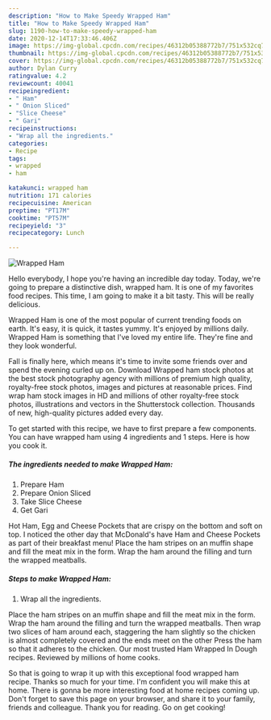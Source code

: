 ```yaml
---
description: "How to Make Speedy Wrapped Ham"
title: "How to Make Speedy Wrapped Ham"
slug: 1190-how-to-make-speedy-wrapped-ham
date: 2020-12-14T17:33:46.406Z
image: https://img-global.cpcdn.com/recipes/46312b05388772b7/751x532cq70/wrapped-ham-recipe-main-photo.jpg
thumbnail: https://img-global.cpcdn.com/recipes/46312b05388772b7/751x532cq70/wrapped-ham-recipe-main-photo.jpg
cover: https://img-global.cpcdn.com/recipes/46312b05388772b7/751x532cq70/wrapped-ham-recipe-main-photo.jpg
author: Dylan Curry
ratingvalue: 4.2
reviewcount: 40041
recipeingredient:
- " Ham"
- " Onion Sliced"
- "Slice Cheese"
- " Gari"
recipeinstructions:
- "Wrap all the ingredients."
categories:
- Recipe
tags:
- wrapped
- ham

katakunci: wrapped ham 
nutrition: 171 calories
recipecuisine: American
preptime: "PT17M"
cooktime: "PT57M"
recipeyield: "3"
recipecategory: Lunch

---
```



![Wrapped Ham](https://img-global.cpcdn.com/recipes/46312b05388772b7/751x532cq70/wrapped-ham-recipe-main-photo.jpg)

Hello everybody, I hope you're having an incredible day today. Today, we're going to prepare a distinctive dish, wrapped ham. It is one of my favorites food recipes. This time, I am going to make it a bit tasty. This will be really delicious.

Wrapped Ham is one of the most popular of current trending foods on earth. It's easy, it is quick, it tastes yummy. It's enjoyed by millions daily. Wrapped Ham is something that I've loved my entire life. They're fine and they look wonderful.

Fall is finally here, which means it&#39;s time to invite some friends over and spend the evening curled up on. Download Wrapped ham stock photos at the best stock photography agency with millions of premium high quality, royalty-free stock photos, images and pictures at reasonable prices. Find wrap ham stock images in HD and millions of other royalty-free stock photos, illustrations and vectors in the Shutterstock collection. Thousands of new, high-quality pictures added every day.


To get started with this recipe, we have to first prepare a few components. You can have wrapped ham using 4 ingredients and 1 steps. Here is how you cook it.

<!--inarticleads1-->

##### The ingredients needed to make Wrapped Ham:

1. Prepare  Ham
1. Prepare  Onion Sliced
1. Take Slice Cheese
1. Get  Gari


Hot Ham, Egg and Cheese Pockets that are crispy on the bottom and soft on top. I noticed the other day that McDonald&#39;s have Ham and Cheese Pockets as part of their breakfast menu! Place the ham stripes on an muffin shape and fill the meat mix in the form. Wrap the ham around the filling and turn the wrapped meatballs. 

<!--inarticleads2-->

##### Steps to make Wrapped Ham:

1. Wrap all the ingredients.


Place the ham stripes on an muffin shape and fill the meat mix in the form. Wrap the ham around the filling and turn the wrapped meatballs. Then wrap two slices of ham around each, staggering the ham slightly so the chicken is almost completely covered and the ends meet on the other Press the ham so that it adheres to the chicken. Our most trusted Ham Wrapped In Dough recipes. Reviewed by millions of home cooks. 

So that is going to wrap it up with this exceptional food wrapped ham recipe. Thanks so much for your time. I'm confident you will make this at home. There is gonna be more interesting food at home recipes coming up. Don't forget to save this page on your browser, and share it to your family, friends and colleague. Thank you for reading. Go on get cooking!
